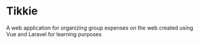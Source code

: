 # Tikkie
A web application for organizing group expenses on the web created using Vue and Laravel for learning purposes
